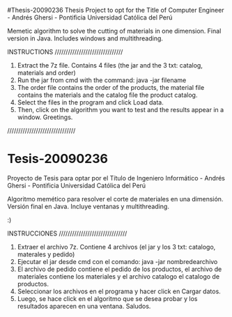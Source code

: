 #Thesis-20090236
Thesis Project to opt for the Title of Computer Engineer - Andrés Ghersi - Pontificia Universidad Católica del Perú

Memetic algorithm to solve the cutting of materials in one dimension.
Final version in Java.
Includes windows and multithreading.

INSTRUCTIONS
///////////////////////////////

1. Extract the 7z file. Contains 4 files (the jar and the 3 txt: catalog, materials and order)
2. Run the jar from cmd with the command: java -jar filename
3. The order file contains the order of the products, the material file contains
the materials and the catalog file the product catalog.
4. Select the files in the program and click Load data.
5. Then, click on the algorithm you want to test and the results appear in a window.
Greetings.

///////////////////////////////
# Tesis-20090236
Proyecto de Tesis para optar por el Título de Ingeniero Informático - Andrés Ghersi - Pontificia Universidad Católica del Perú

Algoritmo memético para resolver el corte de materiales en una dimensión.
Versión final en Java.
Incluye ventanas y multithreading.

:)

INSTRUCCIONES
///////////////////////////////

1. Extraer el archivo 7z. Contiene 4 archivos (el jar y los 3 txt: catalogo, materales y pedido)
2. Ejecutar el jar desde cmd con el comando: java -jar nombredearchivo
3. El archivo de pedido contiene el pedido de los productos, el archivo de materiales contiene 
los materiales y el archivo catalogo el catalogo de productos.
4. Seleccionar los archivos en el programa y hacer click en Cargar datos.
5. Luego, se hace click en el algoritmo que se desea probar y los resultados aparecen en una ventana.
Saludos.
